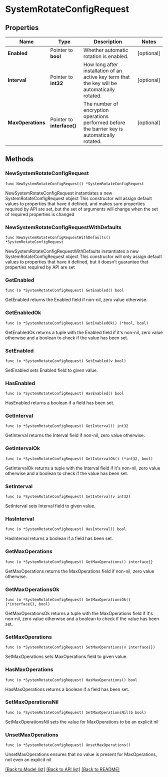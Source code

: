 # SystemRotateConfigRequest

## Properties

Name | Type | Description | Notes
------------ | ------------- | ------------- | -------------
**Enabled** | Pointer to **bool** | Whether automatic rotation is enabled. | [optional] 
**Interval** | Pointer to **int32** | How long after installation of an active key term that the key will be automatically rotated. | [optional] 
**MaxOperations** | Pointer to **interface{}** | The number of encryption operations performed before the barrier key is automatically rotated. | [optional] 

## Methods

### NewSystemRotateConfigRequest

`func NewSystemRotateConfigRequest() *SystemRotateConfigRequest`

NewSystemRotateConfigRequest instantiates a new SystemRotateConfigRequest object
This constructor will assign default values to properties that have it defined,
and makes sure properties required by API are set, but the set of arguments
will change when the set of required properties is changed

### NewSystemRotateConfigRequestWithDefaults

`func NewSystemRotateConfigRequestWithDefaults() *SystemRotateConfigRequest`

NewSystemRotateConfigRequestWithDefaults instantiates a new SystemRotateConfigRequest object
This constructor will only assign default values to properties that have it defined,
but it doesn't guarantee that properties required by API are set

### GetEnabled

`func (o *SystemRotateConfigRequest) GetEnabled() bool`

GetEnabled returns the Enabled field if non-nil, zero value otherwise.

### GetEnabledOk

`func (o *SystemRotateConfigRequest) GetEnabledOk() (*bool, bool)`

GetEnabledOk returns a tuple with the Enabled field if it's non-nil, zero value otherwise
and a boolean to check if the value has been set.

### SetEnabled

`func (o *SystemRotateConfigRequest) SetEnabled(v bool)`

SetEnabled sets Enabled field to given value.

### HasEnabled

`func (o *SystemRotateConfigRequest) HasEnabled() bool`

HasEnabled returns a boolean if a field has been set.

### GetInterval

`func (o *SystemRotateConfigRequest) GetInterval() int32`

GetInterval returns the Interval field if non-nil, zero value otherwise.

### GetIntervalOk

`func (o *SystemRotateConfigRequest) GetIntervalOk() (*int32, bool)`

GetIntervalOk returns a tuple with the Interval field if it's non-nil, zero value otherwise
and a boolean to check if the value has been set.

### SetInterval

`func (o *SystemRotateConfigRequest) SetInterval(v int32)`

SetInterval sets Interval field to given value.

### HasInterval

`func (o *SystemRotateConfigRequest) HasInterval() bool`

HasInterval returns a boolean if a field has been set.

### GetMaxOperations

`func (o *SystemRotateConfigRequest) GetMaxOperations() interface{}`

GetMaxOperations returns the MaxOperations field if non-nil, zero value otherwise.

### GetMaxOperationsOk

`func (o *SystemRotateConfigRequest) GetMaxOperationsOk() (*interface{}, bool)`

GetMaxOperationsOk returns a tuple with the MaxOperations field if it's non-nil, zero value otherwise
and a boolean to check if the value has been set.

### SetMaxOperations

`func (o *SystemRotateConfigRequest) SetMaxOperations(v interface{})`

SetMaxOperations sets MaxOperations field to given value.

### HasMaxOperations

`func (o *SystemRotateConfigRequest) HasMaxOperations() bool`

HasMaxOperations returns a boolean if a field has been set.

### SetMaxOperationsNil

`func (o *SystemRotateConfigRequest) SetMaxOperationsNil(b bool)`

 SetMaxOperationsNil sets the value for MaxOperations to be an explicit nil

### UnsetMaxOperations
`func (o *SystemRotateConfigRequest) UnsetMaxOperations()`

UnsetMaxOperations ensures that no value is present for MaxOperations, not even an explicit nil

[[Back to Model list]](../README.md#documentation-for-models) [[Back to API list]](../README.md#documentation-for-api-endpoints) [[Back to README]](../README.md)


